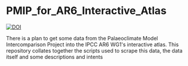 # PMIP_for_AR6_Interactive_Atlas
[![DOI](https://zenodo.org/badge/DOI/10.5281/zenodo.5931114.svg)](https://doi.org/10.5281/zenodo.5931114)

There is a plan to get some data from the Palaeoclimate Model Intercomparison Project into the IPCC AR6 WG1's interactive atlas. This repository collates together the scripts used to scrape this data, the data itself and some descriptions and intents
